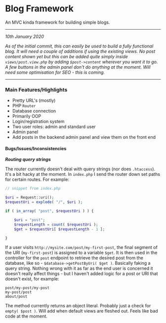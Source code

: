 # Blog Framework

An MVC kinda framework for building simple blogs.

***

*10th January 2020*

*As of the initial commit, this can easily be used to build a fully functional blog. It will need
a couple of additions if using the existing views. No post content shown yet but this can be added quite
simply inside `views/post.view.php` by adding `$post->content` wherever you want it to go. A few buttons
in the admin panel don't do anything at the moment. Will need some optimisation for SEO - this is coming.*

***

### Main Features/Highlights

- Pretty URL's (mostly)
- PHP `Router`
- Database connection
- Primarily OOP
- Login/registration system
- Two user roles: admin and standard user
- Admin panel
- Add posts in the backend admin panel and view them on the front end

#### Bugs/Issues/Inconsistencies

***Routing query strings***

The router currently doesn't deal with query strings (nor does `.htaccess`). It's a bit hacky at the moment. 
In `index.php` I send the router down set paths for certain routes. For example:

```php
// snippet from index.php

$uri = Request::uri();
$requestUri = explode( "/", $uri );

if ( in_array( "post", $requestUri ) ) {

    $uri = "post";
    $requestLength = count( $requestUri );
    $get = $requestUri[ $requestLength - 1 ];

}
```

If a user visits `http://mysite.com/post/my-first-post`, the final segment of the URI (`my-first-post`) is assigned
to a variable `$get`. It is then used in the controller for the `post` endpoint to retrieve the desired post from the
database, like so - `$database->getPostByUri( $get )`. Basically faking a query string. Nothing wrong with it as far as the end user is concerned it
doesn't really affect things - but I haven't added logic for a post or URI that doesn't exist, for example:

```
post/my-post/my-post
my-post/post
about/post
``` 

The method currently returns an object literal. Probably just a check for `empty( $post )`. Will add when default 
views are fleshed out. Feels like bad code at the moment.

